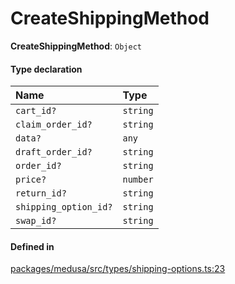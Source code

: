 # CreateShippingMethod

 **CreateShippingMethod**: `Object`

#### Type declaration

| Name | Type |
| :------ | :------ |
| `cart_id?` | `string` |
| `claim_order_id?` | `string` |
| `data?` | `any` |
| `draft_order_id?` | `string` |
| `order_id?` | `string` |
| `price?` | `number` |
| `return_id?` | `string` |
| `shipping_option_id?` | `string` |
| `swap_id?` | `string` |

#### Defined in

[packages/medusa/src/types/shipping-options.ts:23](https://github.com/medusajs/medusa/blob/3d9f5ae63/packages/medusa/src/types/shipping-options.ts#L23)
